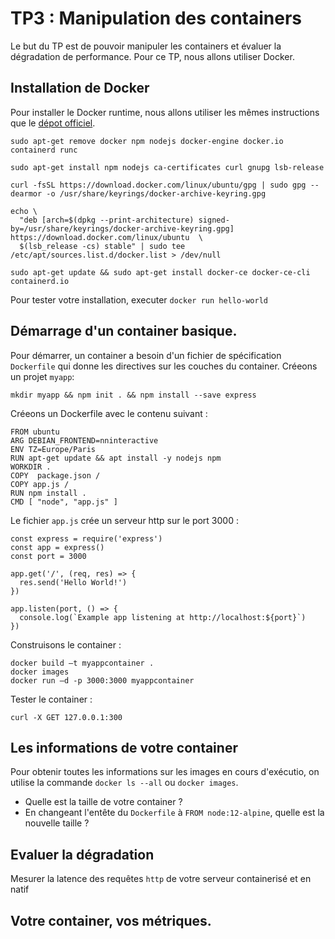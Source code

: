# TP3 : Manipulation des containers 

Le but du TP est de pouvoir manipuler les containers et évaluer la dégradation de performance.
Pour ce TP, nous allons utiliser Docker.

## Installation de Docker 

Pour installer le Docker runtime, nous allons utiliser les mêmes instructions que le [dépot officiel](https://docs.docker.com/engine/install/ubuntu/).

```
sudo apt-get remove docker npm nodejs docker-engine docker.io containerd runc

sudo apt-get install npm nodejs ca-certificates curl gnupg lsb-release

curl -fsSL https://download.docker.com/linux/ubuntu/gpg | sudo gpg --dearmor -o /usr/share/keyrings/docker-archive-keyring.gpg 

echo \
  "deb [arch=$(dpkg --print-architecture) signed-by=/usr/share/keyrings/docker-archive-keyring.gpg] https://download.docker.com/linux/ubuntu  \
  $(lsb_release -cs) stable" | sudo tee /etc/apt/sources.list.d/docker.list > /dev/null

sudo apt-get update && sudo apt-get install docker-ce docker-ce-cli containerd.io

```

Pour tester votre installation, executer `docker run hello-world` 

## Démarrage d'un container basique.

Pour démarrer, un container a besoin d'un fichier de spécification `Dockerfile` qui donne les directives sur les couches du container.
Créeons un projet `myapp`: 

```
mkdir myapp && npm init . && npm install --save express
```

Créeons un Dockerfile avec le contenu suivant : 

```
FROM ubuntu
ARG DEBIAN_FRONTEND=nninteractive
ENV TZ=Europe/Paris
RUN apt-get update && apt install -y nodejs npm
WORKDIR .
COPY  package.json /
COPY app.js /
RUN npm install .
CMD [ "node", "app.js" ]

```

Le fichier `app.js` crée un serveur http sur le port 3000 : 

```
const express = require('express')
const app = express()
const port = 3000

app.get('/', (req, res) => {
  res.send('Hello World!')
})

app.listen(port, () => {
  console.log(`Example app listening at http://localhost:${port}`)
})

```

Construisons le container : 

```
docker build –t myappcontainer .
docker images 
docker run –d -p 3000:3000 myappcontainer
```

Tester le container : 

```
curl -X GET 127.0.0.1:300
```

## Les informations de votre container 

Pour obtenir toutes les informations sur les images en cours d'exécutio, on utilise la commande `docker ls --all` ou `docker images`.

- Quelle est la taille de votre container ? 
- En changeant l'entête du `Dockerfile` à `FROM node:12-alpine`, quelle est la nouvelle taille ?


## Evaluer la dégradation 

Mesurer la latence des requêtes `http` de votre serveur containerisé et en natif

## Votre container, vos métriques.






